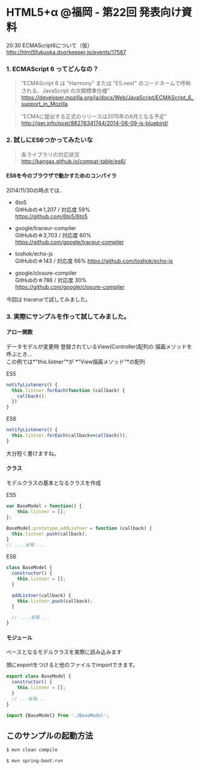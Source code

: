 HTML5+α @福岡 - 第22回 発表向け資料
================================

20:30 ECMAScript6について（仮）  
http://html5fukuoka.doorkeeper.jp/events/17567  

### 1. ECMAScript 6 ってどんなの？

> ”ECMAScript 6 は "Harmony" または "ES.next" のコードネームで呼称される、JavaScript の次期標準仕様”
https://developer.mozilla.org/ja/docs/Web/JavaScript/ECMAScript_6_support_in_Mozilla

> ”ECMAに提出する正式のリリースは2015年の6月となる予定”
http://jser.info/post/88276341744/2014-06-09-js-bluebird/

### 2. 試しにES6つかってみたいな

>各ライブラリの対応状況  
http://kangax.github.io/compat-table/es6/

#### ES6を今のブラウザで動かすためのコンパイラ
2014/11/30の時点では..
- 6to5  
  GitHubの☆1,207 / 対応度 59%  
  https://github.com/6to5/6to5  

- google/traceur-compiler  
  GitHubの☆3,703 / 対応度 60%  
  https://github.com/google/traceur-compiler  

- toshok/echo-js  
  GitHubの☆143 / 対応度 66%
  https://github.com/toshok/echo-js  

- google/closure-compiler  
  GitHubの☆786 / 対応度 30%  
  https://github.com/google/closure-compiler

今回は tracerurで試してみました。

### 3. 実際にサンプルを作って試してみました。

#### アロー関数

データモデルが変更時
登録されているView(Controller)配列の
描画メソッドを呼ぶとき...  
この例では*"this.listner"*が
*"View描画メソッド"*の配列

ES5
```JavaScript
notifyListeners() {
  this.listner.forEach(function (callback) {
    callback();
  })
}
```

ES6
```JavaScript
notifyListeners() {
  this.listner.forEach(callback=>callback());
}
```

大分短く書けますね。


#### クラス

モデルクラスの基本となるクラスを作成  

ES5
```JavaScript
var BaseModel = function() {
    this.listner = [];
};

BaseModel.prototype.addListner = function (callback) {
  this.listner.push(callback);
}
// ....省略 ...
```

ES6
```JavaScript
class BaseModel {
  constructor() {
    this.listner = [];
  }

  addListner(callback) {
    this.listner.push(callback);
  }

  // ....省略 ...
}
```

#### モジュール

ベースとなるモデルクラスを実際に読み込みます

頭にexportをつけると他のファイルでimportできます。


```JavaScript:BaseModel.js
export class BaseModel {
  constructor() {
    this.listner = [];
  }
  // ...省略...
}
```

```JavaScript:Salary.js
import {BaseModel} from './BaseModel';
```

このサンプルの起動方法
-------------------
```bash
$ mvn clean compile

$ mvn spring-boot:run
```

